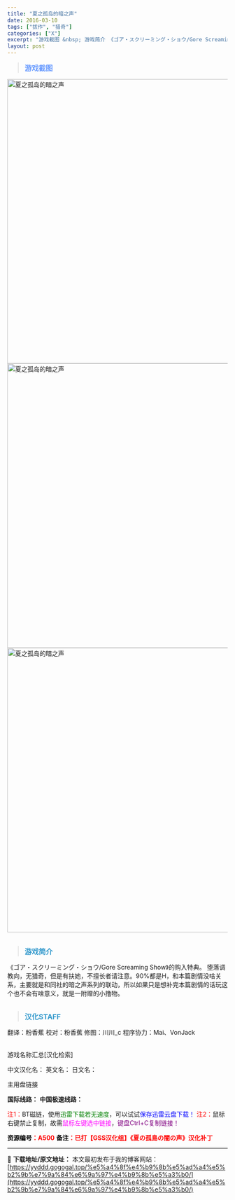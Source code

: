 ```yaml
---
title: "夏之孤岛的暗之声"
date: 2016-03-10
tags: ["拔作", "猎奇"]
categories: ["X"]
excerpt: "游戏截图 &nbsp; 游戏简介 《ゴア・スクリーミング・ショウ/Gore Screaming Show》的购入特典。 堕落调教向，无猎奇，但是有扶她，不擅长者请注意。90%都是H，和本篇剧情没啥关系，主要就是和同社的暗之声系列的联动，所以如果只是想补完本篇剧情的话玩这个也不会有啥意义，就是一附赠的&hellip;"
layout: post
---
```


<div>
<blockquote><b><span style="font-size: 12pt; color: #6699ff;">游戏截图</span></b></blockquote>
<div><img title="点击放大" src="https://yyddd.gogogal.top/wp-content/uploads/2025/04/20250430_6812012de87aa.webp" alt="夏之孤岛的暗之声" width="650" /></div>
<div><img title="点击放大" src="https://yyddd.gogogal.top/wp-content/uploads/2025/04/20250430_6812012fc01bd.webp" alt="夏之孤岛的暗之声" width="650" /></div>
<div><img title="点击放大" src="https://yyddd.gogogal.top/wp-content/uploads/2025/04/20250430_681201319f37d.webp" alt="夏之孤岛的暗之声" width="650" /></div>
&nbsp;
<blockquote><b><span style="font-size: 12pt; color: #3399cc;">游戏简介</span></b></blockquote>
<div>《ゴア・スクリーミング・ショウ/Gore Screaming Show》的购入特典。
堕落调教向，无猎奇，但是有扶她，不擅长者请注意。90%都是H，和本篇剧情没啥关系，主要就是和同社的暗之声系列的联动，所以如果只是想补完本篇剧情的话玩这个也不会有啥意义，就是一附赠的小撸物。</div>
&nbsp;
<blockquote><b><span style="font-size: 12pt; color: #3399cc;">汉化STAFF</span></b></blockquote>
<div>翻译：粉香蕉
校对：粉香蕉
修图：川川_c
程序协力：Mai、VonJack</div>
&nbsp;

游戏名称汇总[汉化检索]

中文汉化名：
英文名：
日文名：

</div>
<div class="panel panel-primary">
<div class="panel-heading">主用盘链接</div>
<div class="panel-body">

<b>国际线路：</b>
<b>中国极速线路：</b>


<span style="color: #ff0000;">注1：</span>BT磁链，使用<span style="color: #008000;">迅雷下载若无速度</span>，可以试试<span style="color: #0000ff;">保存迅雷云盘下载！</span>
<span style="color: #ff0000;">注2：</span>鼠标右键禁止复制，故需<span style="color: #ff00ff;">鼠标左键选中链接</span>，<span style="color: #800080;">键盘Ctrl+C复制链接！</span>

</div>
<div class="panel-footer"><span style="color: #ff0000;"><b><span style="color: #000000;">资源编号</span>：A500</b></span>
<span style="color: #ff0000;"><b><span style="color: #000000;">备注</span>：已打【GSS汉化组】《夏の孤島の闇の声》汉化补丁</b></span></div>
</div>

---
📖 **下载地址/原文地址：** 本文最初发布于我的博客网站：[https://yyddd.gogogal.top/%e5%a4%8f%e4%b9%8b%e5%ad%a4%e5%b2%9b%e7%9a%84%e6%9a%97%e4%b9%8b%e5%a3%b0/](https://yyddd.gogogal.top/%e5%a4%8f%e4%b9%8b%e5%ad%a4%e5%b2%9b%e7%9a%84%e6%9a%97%e4%b9%8b%e5%a3%b0/)

